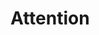 # Attention

<!-- [![Stable](https://img.shields.io/badge/docs-stable-blue.svg)](https://ACEsuit.github.io/Attention.jl/stable/)
[![Dev](https://img.shields.io/badge/docs-dev-blue.svg)](https://ACEsuit.github.io/Attention.jl/dev/)
[![Build Status](https://github.com/ACEsuit/Attention.jl/actions/workflows/CI.yml/badge.svg?branch=main)](https://github.com/ACEsuit/Attention.jl/actions/workflows/CI.yml?query=branch%3Amain) -->
